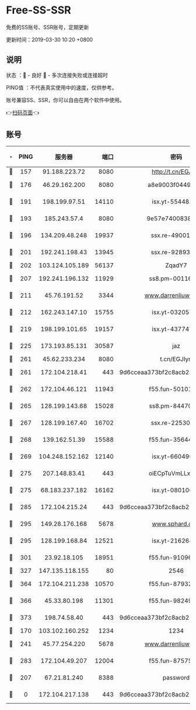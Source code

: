 # Free-SS-SSR

免费的SS账号、SSR账号，定期更新

更新时间：2019-03-30 10:20 +0800

## 说明

状态     ：🙂 - 良好 🙁 - 多次连接失败或连接超时

PING值   ：不代表真实使用中的速度，仅供参考。

账号兼容SS、SSR，你可以自由在两个软件中使用。

👉[扫码页面](https://liesauer.github.io/Free-SS-SSR/)👈

## 账号

|-|PING|服务器|端口|密码|加密方式|区域|
|:----:|:----:|:-----:|-----:|:----:|:----:|:----:|
|🙂|157|91.188.223.72|8080|http://t.cn/EGJIyrl|rc4-md5|RU|
|🙂|176|46.29.162.200|8080|a8e9003f0449cea5|chacha20-ietf|RU|
|🙂|191|198.199.97.51|14110|isx.yt-55448216|aes-256-cfb|US|
|🙂|193|185.243.57.4|8080|9e57e7400838a01e|chacha20-ietf|US|
|🙂|196|134.209.48.248|19937|ssx.re-49001523|aes-256-cfb|US|
|🙂|201|192.241.198.43|13945|ssx.re-92893313|aes-256-cfb|US|
|🙂|202|103.124.105.189|56137|ZqadY7|chacha20|US|
|🙂|207|192.241.196.132|11929|ss8.pm-00116909|aes-256-cfb|US|
|🙂|211|45.76.191.52|3344|www.darrenliuwei.com|aes-256-cfb|JP|
|🙂|212|162.243.147.10|15755|isx.yt-03205725|aes-256-cfb|US|
|🙂|219|198.199.101.65|19157|isx.yt-43774742|aes-256-cfb|US|
|🙂|225|173.193.85.131|30587|jaz|aes-256-cfb|US|
|🙂|261|45.62.233.234|8080|t.cn/EGJIyrl|rc4-md5|CA|
|🙂|261|172.104.218.41|443|9d6cceaa373bf2c8acb22e60b6a58be6|aes-256-cfb|US|
|🙂|262|172.104.46.121|11943|f55.fun-50101204|aes-256-cfb|SG|
|🙂|265|128.199.143.68|15028|ss8.pm-84470034|aes-256-cfb|SG|
|🙂|267|128.199.167.40|16702|ssx.re-22530324|aes-256-cfb|SG|
|🙂|268|139.162.51.39|15588|f55.fun-35644357|aes-256-cfb|SG|
|🙂|269|104.248.152.162|12140|isx.yt-66049026|aes-256-cfb|SG|
|🙂|275|207.148.83.41|443|oiECpTuVmLLxk4Ts|aes-256-cfb|AU|
|🙂|275|68.183.237.182|16162|isx.yt-08010046|aes-256-cfb|SG|
|🙂|285|172.104.215.24|443|9d6cceaa373bf2c8acb22e60b6a58be6|aes-256-cfb|US|
|🙂|295|149.28.176.168|5678|www.sphard.com|aes-256-cfb|AU|
|🙂|295|128.199.168.84|12521|isx.yt-21626467|aes-256-cfb|SG|
|🙂|301|23.92.18.105|18951|f55.fun-91096122|aes-256-cfb|US|
|🙂|327|147.135.118.155|80|2546|chacha20|US|
|🙂|364|172.104.211.238|10570|f55.fun-87932091|aes-256-cfb|US|
|🙂|366|45.33.80.198|11301|f55.fun-98249734|aes-256-cfb|US|
|🙂|373|198.74.58.40|443|9d6cceaa373bf2c8acb22e60b6a58be6|aes-256-cfb|US|
|🙂|170|103.102.160.252|1234|1234|rc4-md5|JP|
|🙂|241|45.77.254.220|5678|www.darrenliuwei.com|aes-256-cfb|SG|
|🙂|283|172.104.49.207|12004|f55.fun-87575174|aes-256-cfb|SG|
|🙁|207|67.21.81.240|8388|password|aes-256-cfb|US|
|🙁|0|172.104.217.138|443|9d6cceaa373bf2c8acb22e60b6a58be6|aes-256-cfb|US|
